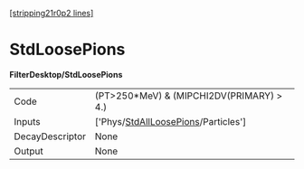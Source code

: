 [[stripping21r0p2 lines]](./stripping21r0p2-index)

# StdLoosePions

**FilterDesktop/StdLoosePions**

|                 |                                                                                             |
|-----------------|---------------------------------------------------------------------------------------------|
| Code            | (PT\>250\*MeV) & (MIPCHI2DV(PRIMARY) \> 4.)                                                 |
| Inputs          | ['Phys/[StdAllLoosePions](./stripping21r0p2-commonparticles-stdallloosepions)/Particles'] |
| DecayDescriptor | None                                                                                        |
| Output          | None                                                                                        |
